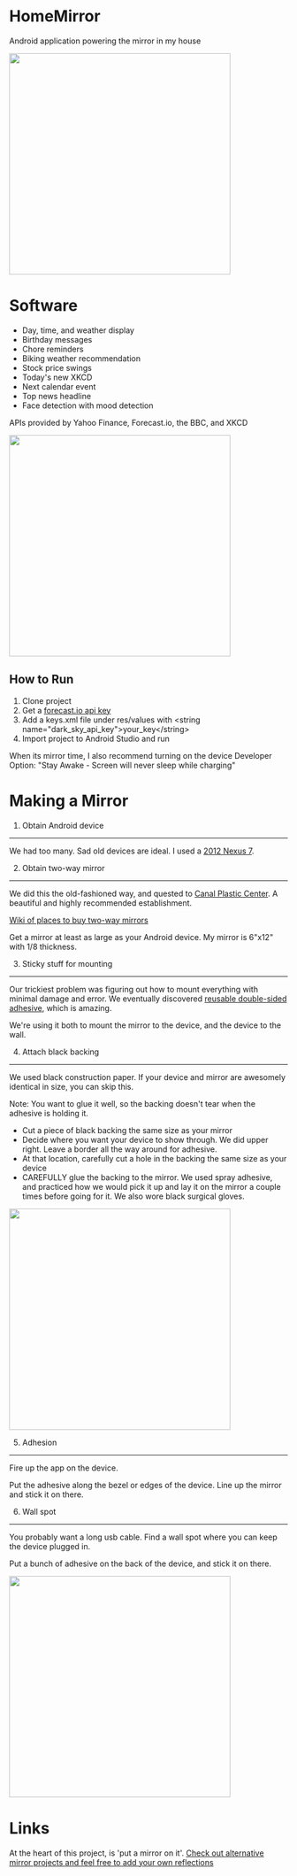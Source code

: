 # HomeMirror
Android application powering the mirror in my house

<img src="https://github.com/HannahMitt/HomeMirror/blob/master/design/IMG_20150825_191621.jpg" width="400"/>

Software
====
* Day, time, and weather display
* Birthday messages
* Chore reminders
* Biking weather recommendation
* Stock price swings
* Today's new XKCD
* Next calendar event
* Top news headline
* Face detection with mood detection

APIs provided by Yahoo Finance, Forecast.io, the BBC, and XKCD

<img src="https://raw.githubusercontent.com/HannahMitt/HomeMirror/master/design/HomeMirror.png" width="400"/>

How to Run
----
1. Clone project
2. Get a [forecast.io api key](https://developer.forecast.io/)
3. Add a keys.xml file under res/values with \<string name="dark_sky_api_key">your_key\</string>
4. Import project to Android Studio and run

When its mirror time, I also recommend turning on the device Developer Option: "Stay Awake - Screen will never sleep while charging"

Making a Mirror
====

1. Obtain Android device
----
We had too many. Sad old devices are ideal.
I used a [2012 Nexus 7](http://www.amazon.com/gp/offer-listing/B009X3UW2G/ref=olp_tab_refurbished?ie=UTF8&condition=refurbished&qid=1441327955&sr=8-1).

2. Obtain two-way mirror
---
We did this the old-fashioned way, and quested to [Canal Plastic Center](http://canalplastic.com/). A beautiful and highly recommended establishment. 

[Wiki of places to buy two-way mirrors](https://github.com/HannahMitt/HomeMirror/wiki/Places-to-buy-a-two-way-mirror)

Get a mirror at least as large as your Android device. My mirror is 6"x12" with 1/8 thickness. 

3. Sticky stuff for mounting
---
Our trickiest problem was figuring out how to mount everything with minimal damage and error.
We eventually discovered [reusable double-sided adhesive](http://www.amazon.com/Command-Assorted-8-Small-4-Medium-4-Large/dp/B0084M68IO/ref=pd_sim_sbs_229_6?ie=UTF8&refRID=1TX12CR5RF0RTP6CKJR7&dpSrc=sims&dpST=_AC_UL320_SR202%2C320_), which is amazing. 

We're using it both to mount the mirror to the device, and the device to the wall.

4. Attach black backing
---
We used black construction paper. If your device and mirror are awesomely identical in size, you can skip this.

Note: You want to glue it well, so the backing doesn't tear when the adhesive is holding it.

* Cut a piece of black backing the same size as your mirror
* Decide where you want your device to show through. We did upper right. Leave a border all the way around for adhesive.
* At that location, carefully cut a hole in the backing the same size as your device
* CAREFULLY glue the backing to the mirror. We used spray adhesive, and practiced how we would pick it up and lay it on the mirror a couple times before going for it. We also wore black surgical gloves.
 
<img src="https://raw.githubusercontent.com/HannahMitt/HomeMirror/master/design/IMG_20150911_110449-2.jpg" height="400"/>

5. Adhesion
---
Fire up the app on the device.

Put the adhesive along the bezel or edges of the device. Line up the mirror and stick it on there.

6. Wall spot
---
You probably want a long usb cable. Find a wall spot where you can keep the device plugged in.

Put a bunch of adhesive on the back of the device, and stick it on there.

<img src="https://raw.githubusercontent.com/HannahMitt/HomeMirror/faed8d927b93ec2c38159d8e3968f8133511ee67/design/thumbs_up_mirror.jpg" width="400"/>

Links
===
At the heart of this project, is 'put a mirror on it'. [Check out alternative mirror projects and feel free to add your own reflections](https://github.com/HannahMitt/HomeMirror/wiki/Other-mirror-projects-with-alternate-technologies)
